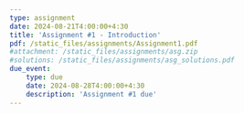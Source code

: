 ```yaml
---
type: assignment
date: 2024-08-21T4:00:00+4:30
title: 'Assignment #1 - Introduction'
pdf: /static_files/assignments/Assignment1.pdf
#attachment: /static_files/assignments/asg.zip
#solutions: /static_files/assignments/asg_solutions.pdf
due_event: 
    type: due
    date: 2024-08-28T4:00:00+4:30
    description: 'Assignment #1 due'
---
```


